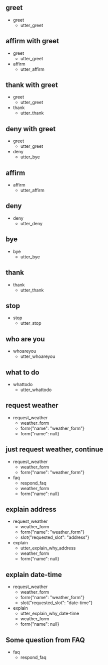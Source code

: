 ## greet
* greet
  - utter_greet

## affirm with greet
* greet
  - utter_greet
* affirm
  - utter_affirm

## thank with greet
* greet
    - utter_greet
* thank
    - utter_thank

## deny with greet
* greet
  - utter_greet
* deny
  - utter_bye

## affirm
* affirm
  - utter_affirm
  
## deny 
* deny
    - utter_deny
    
## bye
* bye
  - utter_bye
    
## thank
* thank
    - utter_thank
    
## stop 
* stop
    - utter_stop
    
## who are you
* whoareyou
    - utter_whoareyou
    
## what to do
* whattodo
    - utter_whattodo
    
## request weather
* request_weather
    - weather_form                  <!--运行weather_form Action-->
    - form{"name": "weather_form"}  <!--激活这个form-->
    - form{"name": null}            <!--停用这个form-->
    
## just request weather, continue
* request_weather
    - weather_form
    - form{"name": "weather_form"}
* faq
    - respond_faq
    - weather_form  
    - form{"name": null}
    
## explain address
* request_weather
    - weather_form
    - form{"name": "weather_form"}
    - slot{"requested_slot": "address"}
* explain
    - utter_explain_why_address
    - weather_form
    - form{"name": null}

## explain date-time
* request_weather
    - weather_form
    - form{"name": "weather_form"}
    - slot{"requested_slot": "date-time"}
* explain
    - utter_explain_why_date-time
    - weather_form
    - form{"name": null}
    
## Some question from FAQ
* faq
    - respond_faq